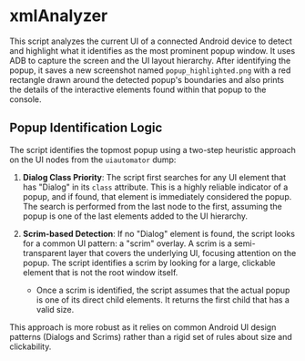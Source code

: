 # xmlAnalyzer

This script analyzes the current UI of a connected Android device to detect and highlight what it identifies as the most prominent popup window. It uses ADB to capture the screen and the UI layout hierarchy. After identifying the popup, it saves a new screenshot named `popup_highlighted.png` with a red rectangle drawn around the detected popup's boundaries and also prints the details of the interactive elements found within that popup to the console.

## Popup Identification Logic

The script identifies the topmost popup using a two-step heuristic approach on the UI nodes from the `uiautomator` dump:

1.  **Dialog Class Priority**: The script first searches for any UI element that has "Dialog" in its `class` attribute. This is a highly reliable indicator of a popup, and if found, that element is immediately considered the popup. The search is performed from the last node to the first, assuming the popup is one of the last elements added to the UI hierarchy.

2.  **Scrim-based Detection**: If no "Dialog" element is found, the script looks for a common UI pattern: a "scrim" overlay. A scrim is a semi-transparent layer that covers the underlying UI, focusing attention on the popup. The script identifies a scrim by looking for a large, clickable element that is not the root window itself.
    *   Once a scrim is identified, the script assumes that the actual popup is one of its direct child elements. It returns the first child that has a valid size.

This approach is more robust as it relies on common Android UI design patterns (Dialogs and Scrims) rather than a rigid set of rules about size and clickability.
